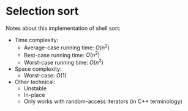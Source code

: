 # Selection sort
Notes about this implementation of shell sort:
* Time complexity:
    * Average-case running time: $O(n^2)$
    * Best-case running time: $O(n^2)$
    * Worst-case running time: $O(n^2)$
* Space complexity: 
    * Worst-case: $O(1)$
* Other technical:
    * Unstable
    * In-place
    * Only works with random-access iterators (in C++ terminology)